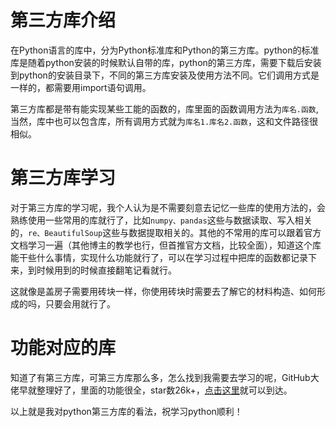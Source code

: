 # 第三方库介绍

在Python语言的库中，分为Python标准库和Python的第三方库。python的标准库是随着python安装的时候默认自带的库，python的第三方库，需要下载后安装到python的安装目录下，不同的第三方库安装及使用方法不同。它们调用方式是一样的，都需要用import语句调用。

第三方库都是带有能实现某些工能的函数的，库里面的函数调用方法为`库名.函数`,当然，库中也可以包含库，所有调用方式就为`库名1.库名2.函数`，这和文件路径很相似。

# 第三方库学习

对于第三方库的学习呢，我个人认为是不需要刻意去记忆一些库的使用方法的，会熟练使用一些常用的库就行了，比如`numpy、pandas`这些与数据读取、写入相关的，`re、BeautifulSoup`这些与数据提取相关的。其他的不常用的库可以跟着官方文档学习一遍（其他博主的教学也行，但首推官方文档，比较全面），知道这个库能干些什么事情，实现什么功能就行了，可以在学习过程中把库的函数都记录下来，到时候用到的时候直接翻笔记看就行。

这就像是盖房子需要用砖块一样，你使用砖块时需要去了解它的材料构造、如何形成的吗，只要会用就行了。

# 功能对应的库

知道了有第三方库，可第三方库那么多，怎么找到我需要去学习的呢，GitHub大佬早就整理好了，里面的功能很全，star数26k+，[点击这里](https://github.com/jobbole/awesome-python-cn)就可以到达。

以上就是我对python第三方库的看法，祝学习python顺利！